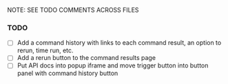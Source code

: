 NOTE: SEE TODO COMMENTS ACROSS FILES

### TODO
- [ ] Add a command history with links to each command result, an option to rerun, time run, etc.
- [ ] Add a rerun button to the command results page
- [ ] Put API docs into popup iframe and move trigger button into button panel with command history button